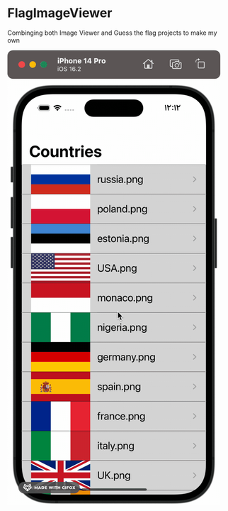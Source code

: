 # FlagImageViewer
Combinging both Image Viewer and Guess the flag projects to make my own


![](https://github.com/AmrFiqi/FlagImageViewer/blob/main/FlagImages_preview.gif)
